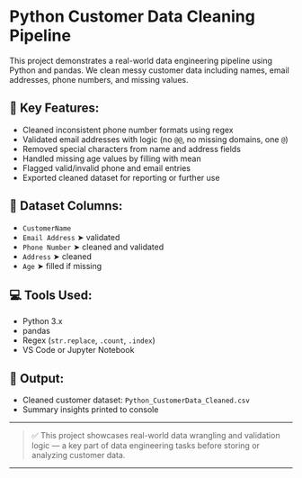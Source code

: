 # Python Customer Data Cleaning Pipeline

This project demonstrates a real-world data engineering pipeline using Python and pandas.
We clean messy customer data including names, email addresses, phone numbers, and missing values.

## 🔧 Key Features:
- Cleaned inconsistent phone number formats using regex
- Validated email addresses with logic (no `@@`, no missing domains, one `@`)
- Removed special characters from name and address fields
- Handled missing age values by filling with mean
- Flagged valid/invalid phone and email entries
- Exported cleaned dataset for reporting or further use

## 📂 Dataset Columns:
- `CustomerName`
- `Email Address` ➤ validated
- `Phone Number` ➤ cleaned and validated
- `Address` ➤ cleaned
- `Age` ➤ filled if missing

## 💻 Tools Used:
- Python 3.x
- pandas
- Regex (`str.replace`, `.count`, `.index`)
- VS Code or Jupyter Notebook

## 🚀 Output:
- Cleaned customer dataset: `Python_CustomerData_Cleaned.csv`
- Summary insights printed to console

---

> ✅ This project showcases real-world data wrangling and validation logic — a key part of data engineering tasks before storing or analyzing customer data.

---
